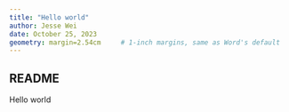 ```yaml
---
title: "Hello world"
author: Jesse Wei
date: October 25, 2023
geometry: margin=2.54cm     # 1-inch margins, same as Word's default
---
```


## README

Hello world
